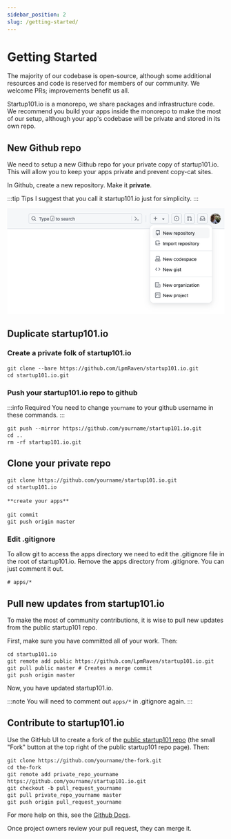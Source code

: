 ```yaml
---
sidebar_position: 2
slug: /getting-started/
---
```


# Getting Started
The majority of our codebase is open-source, although some additional resources and code is reserved for members of our community. We welcome PRs; improvements benefit us all.

Startup101.io is a monorepo, we share packages and infrastructure code. We recommend you build your apps inside the monorepo to make the most of our setup, although your app's codebase will be private and stored in its own repo.

## New Github repo

We need to setup a new Github repo for your private copy of startup101.io. This will allow you to keep your apps private and prevent copy-cat sites.

In Github, create a new repository. Make it **private**.

:::tip Tips
I suggest that you call it startup101.io just for simplicity.
:::

![Github create new repo](../static/img/github_new_repo.png)

## Duplicate startup101.io

### Create a private folk of startup101.io
```shell
git clone --bare https://github.com/LpmRaven/startup101.io.git
cd startup101.io.git
```

### Push your startup101.io repo to github

:::info Required
You need to change `yourname` to your github username in these commands.
:::

```shell
git push --mirror https://github.com/yourname/startup101.io.git
cd ..
rm -rf startup101.io.git
```


## Clone your private repo

```shell
git clone https://github.com/yourname/startup101.io.git
cd startup101.io

**create your apps**

git commit
git push origin master
```

### Edit .gitignore
To allow git to access the apps directory we need to edit the .gitignore file in the root of startup101.io.
Remove the apps directory from .gitignore. You can just comment it out.
```shell title=".gitignore"
# apps/*
```

## Pull new updates from startup101.io
To make the most of community contributions, it is wise to pull new updates from the public startup101 repo.

First, make sure you have committed all of your work. Then:

```shell
cd startup101.io
git remote add public https://github.com/LpmRaven/startup101.io.git
git pull public master # Creates a merge commit
git push origin master
```

Now, you have updated startup101.io.

:::note
You will need to comment out `apps/*` in .gitignore again.
:::

## Contribute to startup101.io
Use the GitHub UI to create a fork of the [public startup101 repo](https://github.com/LpmRaven/startup101.io) (the small "Fork" button at the top right of the public startup101 repo page). Then:

```shell
git clone https://github.com/yourname/the-fork.git
cd the-fork
git remote add private_repo_yourname https://github.com/yourname/startup101.io.git
git checkout -b pull_request_yourname
git pull private_repo_yourname master
git push origin pull_request_yourname
```

For more help on this, see the [Github Docs](https://docs.github.com/en/pull-requests/collaborating-with-pull-requests/proposing-changes-to-your-work-with-pull-requests/creating-a-pull-request-from-a-fork).

Once project owners review your pull request, they can merge it.

<!-- :::tip My tip
This thing
::: -->

<!-- 
## Git Submodules

Our monorepo uses [git submodules](https://git-scm.com/book/en/v2/Git-Tools-Submodules) to keep your app code seperate from the community shared code.

### Allow Submodules to update

Before doing anything with submodules, I recommend running this command to update the config and set [submodule.recurse](https://blog.bitsrc.io/how-to-utilize-submodules-within-git-repos-5dfdd1c62d09#:~:text=config%20and%20set-,submodule.recurse,-to%20true%2C%20which) to `true`, which allows `git clone` and `git pull` to automatically update submodules. (Trust me, this definitely makes life easier, later on).

```shell
git config --global submodule.recurse true
```

If you forgot to do this first, you can run this (next) command after the fact.

```shell
git submodule update --init --recursive
```

### Add Submodule to Apps
To allow git to access the apps directory we need to edit the .gitignore file in the root of startup101.io
Remove the apps directory from .gitignore. You can just comment it out.
```shell
# apps/*
```

If your repo is not the url of your app, now is the time to correct that by making it name of the directory.
We want to put your app into the apps folder, so make sure you include `apps/` in the second parameter.

```shell
git submodule add [URL of project to add in GitHub] apps/[name of directory you want to see in the project]
```

:::tip My EntrepreneurList App
Heres what my full git submodules command looks like:

```shell
git submodule add git@github.com:LpmRaven/entrepreneurlist.io.git apps/entrepreneurlist.io
```
:::

### check .gitmodules

The previous command should have added your app to the .gitmodules file in the root of startup101.io.
Open it up and you should see something like:

```shell
[submodule "apps/appname.com"]
	path = apps/appname.com
	url = git@github.com:username/appname.com.git
``` -->

<!-- ### Add your app to a new Github repo

```shell
git remote -v
# View existing remotes
# origin  https://github.com/user/repo.git (fetch)
# origin  https://github.com/user/repo.git (push)

git remote set-url origin https://github.com/user/repo2.git
# Change the 'origin' remote's URL

git remote -v
# Verify new remote URL
# origin  https://github.com/user/repo2.git (fetch)
# origin  https://github.com/user/repo2.git (push)
```
 -->
